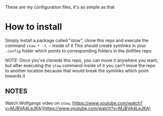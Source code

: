 These are my configuration files, it's as simple as that

# How to install
Simply install a package called "stow", clone this repo and execute the command `stow * -t ~` inside of it
This should create symlinks in your `.config` folder which points to corresponding folders in the dotfiles repo.

*NOTE:* Once you've cloneds this repo, you can move it anywhere you want, but after executing the `stow` command inside of it
you can't move the repo to another location because that would break the symlinks which point towards it

## NOTES
Watch Wolfgangs video on `stow`, [https://www.youtube.com/watch?v=MJBVA4LeJKA](https://www.youtube.com/watch?v=MJBVA4LeJKA)
